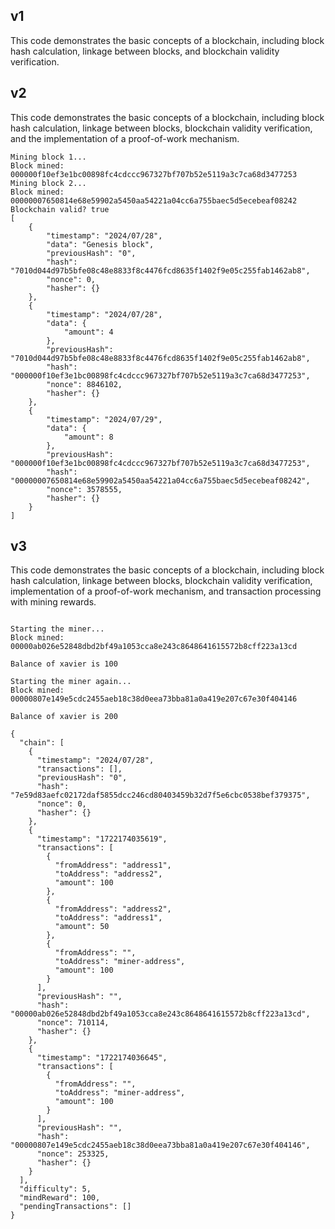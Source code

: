 ## v1

This code demonstrates the basic concepts of a blockchain, including block hash calculation, linkage between blocks, and blockchain validity verification.

## v2

This code demonstrates the basic concepts of a blockchain, including block hash calculation, linkage between blocks, blockchain validity verification, and the implementation of a proof-of-work mechanism.


```
Mining block 1...
Block mined: 000000f10ef3e1bc00898fc4cdccc967327bf707b52e5119a3c7ca68d3477253
Mining block 2...
Block mined: 00000007650814e68e59902a5450aa54221a04cc6a755baec5d5ecebeaf08242
Blockchain valid? true
[
    {
        "timestamp": "2024/07/28",
        "data": "Genesis block",
        "previousHash": "0",
        "hash": "7010d044d97b5bfe08c48e8833f8c4476fcd8635f1402f9e05c255fab1462ab8",
        "nonce": 0,
        "hasher": {}
    },
    {
        "timestamp": "2024/07/28",
        "data": {
            "amount": 4
        },
        "previousHash": "7010d044d97b5bfe08c48e8833f8c4476fcd8635f1402f9e05c255fab1462ab8",
        "hash": "000000f10ef3e1bc00898fc4cdccc967327bf707b52e5119a3c7ca68d3477253",
        "nonce": 8846102,
        "hasher": {}
    },
    {
        "timestamp": "2024/07/29",
        "data": {
            "amount": 8
        },
        "previousHash": "000000f10ef3e1bc00898fc4cdccc967327bf707b52e5119a3c7ca68d3477253",
        "hash": "00000007650814e68e59902a5450aa54221a04cc6a755baec5d5ecebeaf08242",
        "nonce": 3578555,
        "hasher": {}
    }
]
```

## v3

This code demonstrates the basic concepts of a blockchain, including block hash calculation, linkage between blocks, blockchain validity verification, implementation of a proof-of-work mechanism, and transaction processing with mining rewards.

```

Starting the miner...
Block mined: 00000ab026e52848dbd2bf49a1053cca8e243c8648641615572b8cff223a13cd

Balance of xavier is 100

Starting the miner again...
Block mined: 00000807e149e5cdc2455aeb18c38d0eea73bba81a0a419e207c67e30f404146

Balance of xavier is 200

{
  "chain": [
    {
      "timestamp": "2024/07/28",
      "transactions": [],
      "previousHash": "0",
      "hash": "7e59d83aefc02172daf5855dcc246cd80403459b32d7f5e6cbc0538bef379375",
      "nonce": 0,
      "hasher": {}
    },
    {
      "timestamp": "1722174035619",
      "transactions": [
        {
          "fromAddress": "address1",
          "toAddress": "address2",
          "amount": 100
        },
        {
          "fromAddress": "address2",
          "toAddress": "address1",
          "amount": 50
        },
        {
          "fromAddress": "",
          "toAddress": "miner-address",
          "amount": 100
        }
      ],
      "previousHash": "",
      "hash": "00000ab026e52848dbd2bf49a1053cca8e243c8648641615572b8cff223a13cd",
      "nonce": 710114,
      "hasher": {}
    },
    {
      "timestamp": "1722174036645",
      "transactions": [
        {
          "fromAddress": "",
          "toAddress": "miner-address",
          "amount": 100
        }
      ],
      "previousHash": "",
      "hash": "00000807e149e5cdc2455aeb18c38d0eea73bba81a0a419e207c67e30f404146",
      "nonce": 253325,
      "hasher": {}
    }
  ],
  "difficulty": 5,
  "mindReward": 100,
  "pendingTransactions": []
}
```